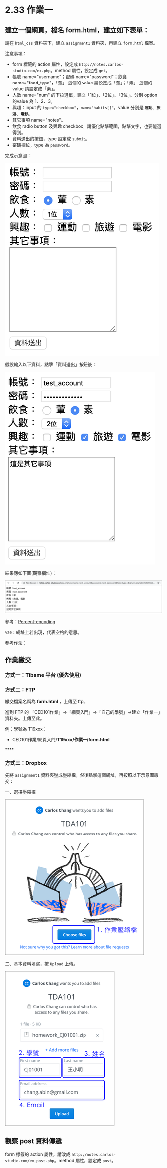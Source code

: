 # 2.33 作業一

## 建立一個網頁，檔名 form.html，建立如下表單：

請在 `html_css` 資料夾下，建立 `assignment1` 資料夾，再建立 `form.html` 檔案。

注意事項：

* form 標籤的 action 屬性，設定成 `http://notes.carlos-studio.com/ex.php`。method 屬性，設定成 `get`。
* 帳號 name="username"；密碼 name="password"；飲食 name="food\_type"，「葷」 這個的 value 請設定成「葷」；「素」 這個的 value 請設定成「素」。
* 人數 name="num" 的下拉選單，建立「1位」、「2位」、「3位」。分別 option 的value 為 1、2、3。
* 興趣：input 的 `type="checkbox"`，`name="habits[]"`，value 分別是 **`運動`**、**`旅遊`**、**`電影`**。
* 其它事項 name="notes"。
* 飲食 radio button 及興趣 checkbox，請優化點擊範圍，點擊文字，也要能選得到。
* 資料送出的按鈕，type 設定成 `submit`。
* 密碼欄位，type 為 `password`。

完成示意圖：

![&#x57FA;&#x672C; form &#x8868;&#x55AE;](../.gitbook/assets/habits_form.png)



假設輸入以下資料，點擊「資料送出」按鈕後：

![&#x5047;&#x8A2D;&#x8F38;&#x5165;&#x8868;&#x55AE;&#x8CC7;&#x6599;](../.gitbook/assets/send.png)

結果應如下圖\(觀察網址\)：

![](../.gitbook/assets/send_result%20%281%29.png)



參考：[Percent-encoding](https://en.wikipedia.org/wiki/Percent-encoding)

`%20`：網址上若出現，代表空格的意思。



參考作法：



## 作業繳交

### 方式一：Tibame 平台 \(優先使用\)



### 方式二：FTP

繳交檔案名稱為 **form.html** ，上傳至 ftp。

進到 FTP 的 「CED101作業」→「網頁入門」→「自己的學號」→建立「作業一」資料夾。上傳至此。

例：學號為 T19xxx：

* CED101作業/網頁入門/**T19xxx/作業一/form.html**

\*\*\*\*

### **方式三：Dropbox**

先將 `assignment1` 資料夾壓成壓縮檔，然後點擊這個網址，再按照以下示意圖繳交：

一、選擇壓縮檔

![](../.gitbook/assets/1-zuo-ye-ya-suo-dang-shang-chuan-.png)

二、基本資料填寫，按 `Upload` 上傳。

![](../.gitbook/assets/2-zuo-ye-jiao-jiao-shi-yi-tu-.png)

## 觀察 post 資料傳遞

form 標籤的 action 屬性，請改成 `http://notes.carlos-studio.com/ex_post.php`。method 屬性，設定成 `post`。


